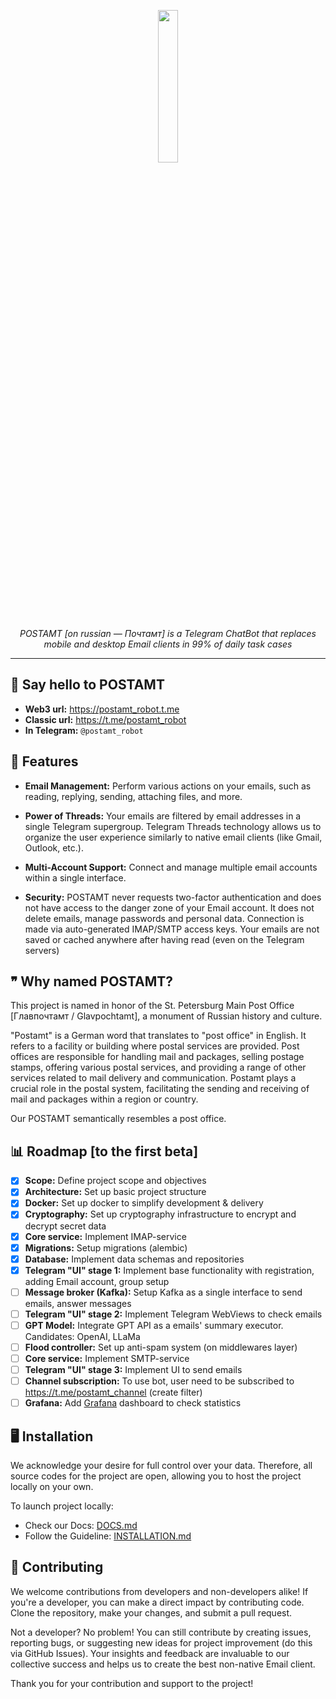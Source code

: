 <a href="https://t.me/postamt_robot">
<p align="center" width="100%">
    <img width="25%" src="https://github.com/realkarych/postamt/assets/62261985/b7545d92-6f06-4410-9873-8b52267216d0">
</p>
</a>

*<p align=center>POSTAMT [on russian — Почтамт] is a Telegram ChatBot that replaces mobile and desktop Email clients in 99% of daily task cases</p>*

<hr>

## 👋 Say hello to POSTAMT

- **Web3 url:** https://postamt_robot.t.me
- **Classic url:** https://t.me/postamt_robot
- **In Telegram:** `@postamt_robot`

## 🚀 Features

- **Email Management:** Perform various actions on your emails, such as reading, replying, sending, attaching files, and more.

- **Power of Threads:** Your emails are filtered by email addresses in a single Telegram supergroup. Telegram Threads technology allows us to organize the user experience similarly to native email clients (like Gmail, Outlook, etc.).

- **Multi-Account Support:** Connect and manage multiple email accounts within a single interface.

- **Security:** POSTAMT never requests two-factor authentication and does not have access to the danger zone of your Email account. It does not delete emails, manage passwords and personal data. Connection is made via auto-generated IMAP/SMTP access keys. Your emails are not saved or cached anywhere after having read (even on the Telegram servers)

## ❞ Why named POSTAMT?

This project is named in honor of the St. Petersburg Main Post Office [Главпочтамт / Glavpochtamt], a monument of Russian history and culture.

"Postamt" is a German word that translates to "post office" in English. It refers to a facility or building where postal services are provided. Post offices are responsible for handling mail and packages, selling postage stamps, offering various postal services, and providing a range of other services related to mail delivery and communication. Postamt plays a crucial role in the postal system, facilitating the sending and receiving of mail and packages within a region or country.

Our POSTAMT semantically resembles a post office.

## 📊 Roadmap [to the first beta]

- [x] **Scope:** Define project scope and objectives
- [x] **Architecture:** Set up basic project structure
- [x] **Docker:** Set up docker to simplify development & delivery
- [x] **Cryptography:** Set up cryptography infrastructure to encrypt and decrypt secret data
- [x] **Core service:** Implement IMAP-service
- [x] **Migrations:** Setup migrations (alembic)
- [x] **Database:** Implement data schemas and repositories
- [x] **Telegram "UI" stage 1:** Implement base functionality with registration, adding Email account, group setup
- [ ] **Message broker (Kafka):** Setup Kafka as a single interface to send emails, answer messages
- [ ] **Telegram "UI" stage 2:** Implement Telegram WebViews to check emails
- [ ] **GPT Model:** Integrate GPT API as a emails' summary executor. Candidates: OpenAI, LLaMa
- [ ] **Flood controller:** Set up anti-spam system (on middlewares layer)
- [ ] **Core service:** Implement SMTP-service
- [ ] **Telegram "UI" stage 3:** Implement UI to send emails
- [ ] **Channel subscription:** To use bot, user need to be subscribed to https://t.me/postamt_channel (create filter)
- [ ] **Grafana:** Add [Grafana](https://grafana.com/) dashboard to check statistics

## 🖥️ Installation

We acknowledge your desire for full control over your data. Therefore, all source codes for the project are open, allowing you to host the project locally on your own.

To launch project locally:

- Check our Docs: <a href="./DOCS.md">DOCS.md</a>
- Follow the Guideline: <a href="./INSTALLATION.md">INSTALLATION.md</a>

## 🙏 Contributing

We welcome contributions from developers and non-developers alike! If you're a developer, you can make a direct impact by contributing code. Clone the repository, make your changes, and submit a pull request.

Not a developer? No problem! You can still contribute by creating issues, reporting bugs, or suggesting new ideas for project improvement (do this via GitHub Issues). Your insights and feedback are invaluable to our collective success and helps us to create the best non-native Email client.

Thank you for your contribution and support to the project!
